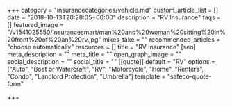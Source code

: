 +++
category = "insurancecategories/vehicle.md"
custom_article_list = []
date = "2018-10-13T20:28:05+00:00"
description = "RV Insurance"
faqs = []
featured_image = "/v1541025550/insurancesmart/man%20and%20woman%20sitting%20in%20front%20of%20an%20rv.jpg"
mikes_take = ""
recommended_articles = "choose automatically"
resources = []
title = "RV Insurance"
[seo]
meta_description = ""
meta_title = ""
open_graph_image = ""
social_description = ""
social_title = ""
[[quote]]
default = "RV"
options = ["Auto", "Boat or Watercraft", "RV", "Motorcycle", "Home", "Renters", "Condo", "Landlord Protection", "Umbrella"]
template = "safeco-quote-form"

+++
